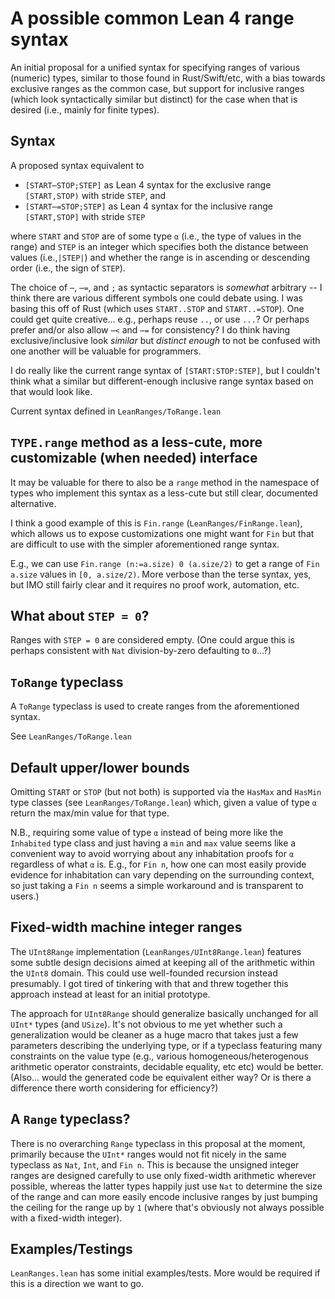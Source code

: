 # A possible common Lean 4 range syntax

An initial proposal for a unified syntax for specifying ranges of various (numeric) types, similar to those found in Rust/Swift/etc, with a bias towards exclusive ranges as the common case, but support for inclusive ranges (which look syntactically similar but distinct) for the case when that is desired (i.e., mainly for finite types).

## Syntax

A proposed syntax equivalent to
  + `[START⋯STOP;STEP]` as Lean 4 syntax for the exclusive range `[START,STOP)` with stride `STEP`, and
  + `[START⋯=STOP;STEP]` as Lean 4 syntax for the inclusive range `[START,STOP]` with stride `STEP`

where `START` and `STOP` are of some type `α` (i.e., the type of values in the range) and `STEP` is an integer which specifies both the distance between values (i.e.,`|STEP|`) and whether the range is in ascending or descending order (i.e., the sign of `STEP`).

The choice of `⋯`, `⋯=`, and `;` as syntactic separators is _somewhat_ arbitrary -- I think there are various different symbols one could debate using. I was basing this off of Rust (which uses `START..STOP` and `START..=STOP`). One could get quite creative... e.g., perhaps reuse `..`, or use `...`? Or perhaps prefer and/or also allow `⋯<` and `⋯=` for consistency? I do think having exclusive/inclusive look _similar_ but _distinct enough_  to not be confused with one another will be valuable for programmers.

I do really like the current range syntax of `[START:STOP:STEP]`, but I couldn't think what a similar but different-enough inclusive range syntax based on that would look like.

Current syntax defined in `LeanRanges/ToRange.lean`

## `TYPE.range` method as a less-cute, more customizable (when needed) interface

It may be valuable for there to also be a `range` method in the namespace of types who implement this syntax as a less-cute but still clear, documented alternative.

I think a good example of this is `Fin.range` (`LeanRanges/FinRange.lean`), which allows us to expose customizations one might want for `Fin` but that are difficult to use with the simpler aforementioned range syntax.

E.g., we can use `Fin.range (n:=a.size) 0 (a.size/2)` to get a range of `Fin a.size` values in `[0, a.size/2)`. More verbose than the terse syntax, yes, but IMO still fairly clear and it requires no proof work, automation, etc.

## What about `STEP = 0`?

Ranges with `STEP = 0` are considered empty. (One could argue this is perhaps consistent with `Nat` division-by-zero defaulting to `0`...?)

## `ToRange` typeclass

A `ToRange` typeclass is used to create ranges from the aforementioned syntax.

See `LeanRanges/ToRange.lean`

## Default upper/lower bounds

Omitting `START` or `STOP` (but not both) is supported via the `HasMax` and `HasMin` type classes (see `LeanRanges/ToRange.lean`) which, given a value of type `α` return the max/min value for that type.

N.B., requiring some value of type `α` instead of being more like the `Inhabited` type class and just having a `min` and `max` value seems like a convenient way to avoid worrying about any inhabitation proofs for `α` regardless of what `α` is. E.g., for `Fin n`, how one can most easily provide evidence for inhabitation can vary depending on the surrounding context, so just taking a `Fin n` seems a simple workaround and is transparent to users.)

## Fixed-width machine integer ranges

The `UInt8Range` implementation (`LeanRanges/UInt8Range.lean`) features some subtle design decisions aimed at keeping all of the arithmetic within the `UInt8` domain. This could use well-founded recursion instead presumably. I got tired of tinkering with that and threw together this approach instead at least for an initial prototype.

The approach for `UInt8Range` should generalize basically unchanged for all `UInt*` types (and `USize`). It's not obvious to me yet whether such a generalization would be cleaner as a huge macro that takes just a few parameters describing the underlying type, or if a typeclass featuring many constraints on the value type (e.g., various homogeneous/heterogenous arithmetic operator constraints, decidable equality, etc etc) would be better. (Also... would the generated code be equivalent either way? Or is there a difference there worth considering for efficiency?)

## A `Range` typeclass?

There is no overarching `Range` typeclass in this proposal at the moment, primarily because the `UInt*` ranges would not fit nicely in the same typeclass as `Nat`, `Int`, and `Fin n`. This is because the unsigned integer ranges are designed carefully to use only fixed-width arithmetic wherever possible, whereas the latter types happily just use `Nat` to determine the size of the range and can more easily encode inclusive ranges by just bumping the ceiling for the range up by `1` (where that's obviously not always possible with a fixed-width integer).

## Examples/Testings

`LeanRanges.lean` has some initial examples/tests. More would be required if this is a direction we want to go.

